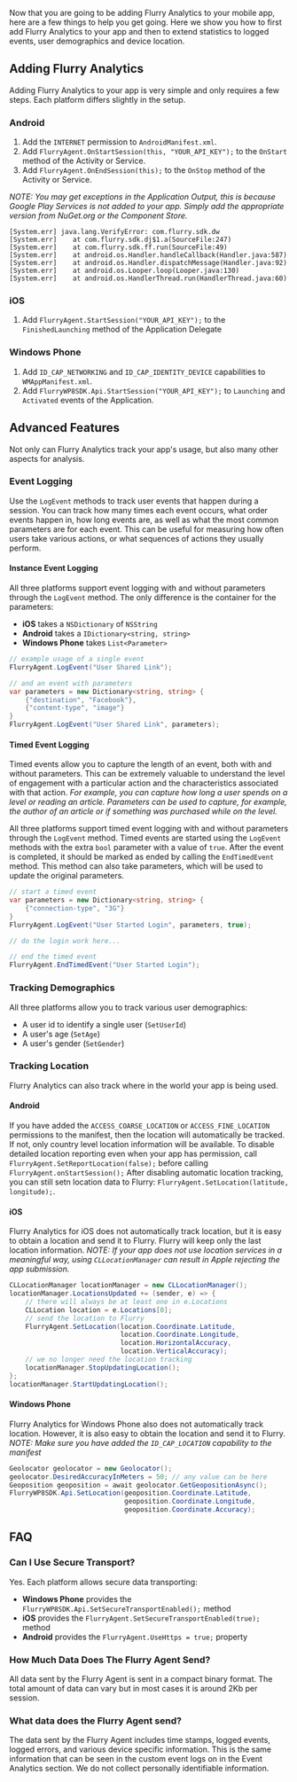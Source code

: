 Now that you are going to be adding Flurry Analytics to your mobile app, here are a few things to help you get going. Here we show you how to first add Flurry Analytics to your app and then to extend statistics to logged events, user demographics and device location.

## Adding Flurry Analytics
Adding Flurry Analytics to your app is very simple and only requires a few steps. Each platform differs slightly in the setup.

### Android
1. Add the `INTERNET` permission to `AndroidManifest.xml`.
2. Add `FlurryAgent.OnStartSession(this, "YOUR_API_KEY");` to the `OnStart` method of the Activity or Service.
3. Add `FlurryAgent.OnEndSession(this);` to the `OnStop` method of the Activity or Service.

*NOTE: You may get exceptions in the Application Output, this is because Google Play Services is not added to your app. Simply add the appropriate version from NuGet.org or the Component Store.*
```
[System.err] java.lang.VerifyError: com.flurry.sdk.dw
[System.err] 	at com.flurry.sdk.dj$1.a(SourceFile:247)
[System.err] 	at com.flurry.sdk.ff.run(SourceFile:49)
[System.err] 	at android.os.Handler.handleCallback(Handler.java:587)
[System.err] 	at android.os.Handler.dispatchMessage(Handler.java:92)
[System.err] 	at android.os.Looper.loop(Looper.java:130)
[System.err] 	at android.os.HandlerThread.run(HandlerThread.java:60)
```


### iOS
1. Add `FlurryAgent.StartSession("YOUR_API_KEY");` to the `FinishedLaunching` method of the Application Delegate

### Windows Phone
1. Add `ID_CAP_NETWORKING` and `ID_CAP_IDENTITY_DEVICE` capabilities to `WMAppManifest.xml`.
2. Add `FlurryWP8SDK.Api.StartSession("YOUR_API_KEY");` to `Launching` and `Activated` events of the Application.

## Advanced Features
Not only can Flurry Analytics track your app's usage, but also many other aspects for analysis.

### Event Logging
Use the `LogEvent` methods to track user events that happen during a session. You can track how many times each event occurs, what order events happen in, how long events are, as well as what the most common parameters are for each event. This can be useful for measuring how often users take various actions, or what sequences of actions they usually perform.

#### Instance Event Logging
All three platforms support event logging with and without parameters through the `LogEvent` method. The only difference is the container for the parameters:

* **iOS** takes a `NSDictionary` of `NSString`
* **Android** takes a `IDictionary<string, string>` 
* **Windows Phone** takes `List<Parameter>`
 
```csharp
// example usage of a single event
FlurryAgent.LogEvent("User Shared Link");

// and an event with parameters
var parameters = new Dictionary<string, string> {
    {"destination", "Facebook"},
    {"content-type", "image"}
}
FlurryAgent.LogEvent("User Shared Link", parameters);
```

#### Timed Event Logging
Timed events allow you to capture the length of an event, both with and without parameters. This can be extremely valuable to understand the level of engagement with a particular action and the characteristics associated with that action. 
*For example, you can capture how long a user spends on a level or reading an article. Parameters can be used to capture, for example, the author of an article or if something was purchased while on the level.*

All three platforms support timed event logging with and without parameters through the `LogEvent` method. Timed events are started using the `LogEvent` methods with the extra `bool` parameter with a value of `true`. After the event is completed, it should be marked as ended by calling the `EndTimedEvent` method. This method can also take parameters, which will be used to update the original parameters.

```csharp
// start a timed event
var parameters = new Dictionary<string, string> {
    {"connection-type", "3G"}
}
FlurryAgent.LogEvent("User Started Login", parameters, true);

// do the login work here...

// end the timed event
FlurryAgent.EndTimedEvent("User Started Login");
```

### Tracking Demographics
All three platforms allow you to track various user demographics:

* A user id to identify a single user (`SetUserId`)
* A user's age (`SetAge`)
* A user's gender (`SetGender`)

### Tracking Location
Flurry Analytics can also track where in the world your app is being used.

#### Android
If you have added the `ACCESS_COARSE_LOCATION` or `ACCESS_FINE_LOCATION` permissions to the manifest, then the location will automatically be tracked. If not, only country level location information will be available. 
To disable detailed location reporting even when your app has permission, call `FlurryAgent.SetReportLocation(false);` before calling `FlurryAgent.onStartSession();`
After disabling automatic location tracking, you can still setn location data to Flurry: `FlurryAgent.SetLocation(latitude, longitude);`.

#### iOS
Flurry Analytics for iOS does not automatically track location, but it is easy to obtain a location and send it to Flurry. Flurry will keep only the last location information.
*NOTE: If your app does not use location services in a meaningful way, using `CLLocationManager` can result in Apple rejecting the app submission.*

```csharp
CLLocationManager locationManager = new CLLocationManager();
locationManager.LocationsUpdated += (sender, e) => {
    // there will always be at least one in e.Locations
    CLLocation location = e.Locations[0];
    // send the location to Flurry
    FlurryAgent.SetLocation(location.Coordinate.Latitude,
                            location.Coordinate.Longitude,
                            location.HorizontalAccuracy,
                            location.VerticalAccuracy);
    // we no longer need the location tracking
    locationManager.StopUpdatingLocation();
};
locationManager.StartUpdatingLocation();
```

#### Windows Phone
Flurry Analytics for Windows Phone also does not automatically track location. However, it is also easy to obtain the location and send it to Flurry.
*NOTE: Make sure you have added the `ID_CAP_LOCATION` capability to the manifest*

```csharp
Geolocator geolocator = new Geolocator();
geolocator.DesiredAccuracyInMeters = 50; // any value can be here
Geoposition geoposition = await geolocator.GetGeopositionAsync();
FlurryWP8SDK.Api.SetLocation(geoposition.Coordinate.Latitude, 
                             geoposition.Coordinate.Longitude, 
                             geoposition.Coordinate.Accuracy);
```

## FAQ
### Can I Use Secure Transport?
Yes. Each platform allows secure data transporting:

* **Windows Phone** provides the `FlurryWP8SDK.Api.SetSecureTransportEnabled();` method
* **iOS** provides the `FlurryAgent.SetSecureTransportEnabled(true);` method
* **Android** provides the `FlurryAgent.UseHttps = true;` property

### How Much Data Does The Flurry Agent Send?
All data sent by the Flurry Agent is sent in a compact binary format. The total amount of data can vary but in most cases it is around 2Kb per session.

### What data does the Flurry Agent send?
The data sent by the Flurry Agent includes time stamps, logged events, logged errors, and various device specific  information. This is the same information that can be seen in the custom event logs on in the Event Analytics 
section. We do not collect personally identifiable information.   